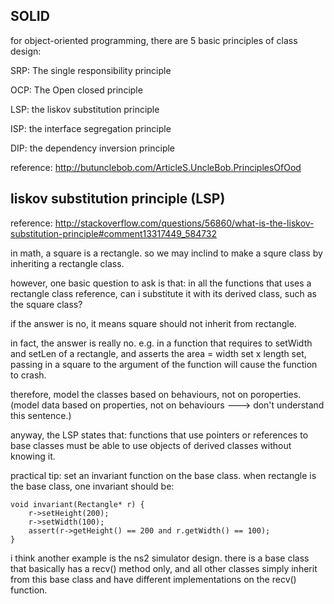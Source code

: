 SOLID
-----------------

for object-oriented programming, there are 5 basic principles of class design:

SRP: The single responsibility principle

OCP: The Open closed principle

LSP: the liskov substitution principle

ISP: the interface segregation principle

DIP: the dependency inversion principle

reference: http://butunclebob.com/ArticleS.UncleBob.PrinciplesOfOod


liskov substitution principle (LSP)
-------------------------------------

reference: http://stackoverflow.com/questions/56860/what-is-the-liskov-substitution-principle#comment13317449_584732

in math, a square is a rectangle.
so we may inclind to make a squre class by inheriting a rectangle class.

however, one basic question to ask is that:
in all the functions that uses a rectangle class reference,
can i substitute it with its derived class, such as the square class?

if the answer is no, it means square should not inherit from rectangle.

in fact, the answer is really no.
e.g. in a function that requires to setWidth and setLen of a rectangle,
and asserts the area = width set x length set,
passing in a square to the argument of the function will cause the function to crash.

therefore, model the classes based on behaviours, not on poroperties.
(model data based on properties, not on behaviours ---> don't understand this sentence.)

anyway, the LSP states that:
functions that use pointers or references to base classes must be able to use 
objects of derived classes without knowing it.

practical tip:
set an invariant function on the base class. 
when rectangle is the base class, one invariant should be:
```
void invariant(Rectangle* r) {
	r->setHeight(200);
	r->setWidth(100);
	assert(r->getHeight() == 200 and r.getWidth() == 100);
}
```

i think another example is the ns2 simulator design.
there is a base class that basically has a recv() method only,
and all other classes simply inherit from this base class
and have different implementations on the recv() function.
